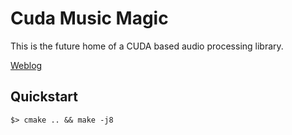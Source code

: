 # Cuda Music Magic

This is the future home of a CUDA based audio processing library.

[Weblog](http://cjhanks.name/cmm-blog.html)


## Quickstart

```
$> cmake .. && make -j8
```

